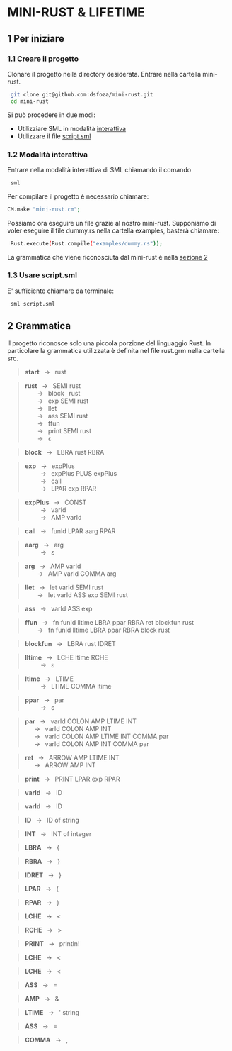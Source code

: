 # MINI-RUST & LIFETIME
## 1 Per iniziare
### 1.1 Creare il progetto
Clonare il progetto nella directory desiderata. Entrare nella cartella mini-rust.
```sh
 git clone git@github.com:dsfoza/mini-rust.git
 cd mini-rust
```   
Si può procedere in due modi:
- Utilizziare SML in modalità [interattiva](https://github.com/dsfoza/mini-rust#12-modalità-interattiva)
- Utilizzare il file [script.sml](https://github.com/dsfoza/mini-rust#13-usare-scriptsml)

### 1.2 Modalità interattiva
Entrare nella modalità interattiva di SML chiamando il comando
```sh
 sml
```
Per compilare il progetto è necessario chiamare:
```sh
CM.make "mini-rust.cm";
```
Possiamo ora eseguire un file grazie al nostro mini-rust. Supponiamo di voler
eseguire il file dummy.rs nella cartella examples, basterà chiamare:
```sh
 Rust.execute(Rust.compile("examples/dummy.rs"));
```
La grammatica che viene riconosciuta dal mini-rust è nella [sezione 2](https://github.com/dsfoza/mini-rust#2-grammatica)

### 1.3 Usare script.sml
E' sufficiente chiamare da terminale:
```sh
 sml script.sml
```
## 2 Grammatica
Il progetto riconosce solo una piccola porzione del linguaggio Rust. In particolare la grammatica utilizzata è definita nel file rust.grm nella cartella src.

> **start** &ensp;&rightarrow;&ensp; rust  <br />

> **rust** &ensp;&rightarrow;&ensp; SEMI rust  <br />
> &ensp;&ensp;&ensp;&ensp;&rightarrow;&ensp; block &ensp;rust  <br />
> &ensp;&ensp;&ensp;&ensp;&rightarrow;&ensp; exp SEMI rust  <br />
> &ensp;&ensp;&ensp;&ensp;&rightarrow;&ensp; llet  <br />
> &ensp;&ensp;&ensp;&ensp;&rightarrow;&ensp; ass SEMI rust  <br />
> &ensp;&ensp;&ensp;&ensp;&rightarrow;&ensp; ffun  <br />
> &ensp;&ensp;&ensp;&ensp;&rightarrow;&ensp; print SEMI rust  <br />
> &ensp;&ensp;&ensp;&ensp;&rightarrow;&ensp; &#949;  <br />

> **block** &ensp;&rightarrow;&ensp; LBRA rust RBRA <br />

> **exp** &ensp;&rightarrow;&ensp; expPlus  <br />
> &ensp;&ensp;&ensp;&ensp;&ensp;&rightarrow;&ensp; expPlus PLUS expPlus  <br />
> &ensp;&ensp;&ensp;&ensp;&ensp;&rightarrow;&ensp; call  <br />
> &ensp;&ensp;&ensp;&ensp;&ensp;&rightarrow;&ensp; LPAR exp RPAR  <br />

> **expPlus** &ensp;&rightarrow;&ensp; CONST  <br />
> &ensp;&ensp;&ensp;&ensp;&ensp;&rightarrow;&ensp; varId  <br />
> &ensp;&ensp;&ensp;&ensp;&ensp;&rightarrow;&ensp; AMP varId  <br />

> **call** &ensp;&rightarrow;&ensp; funId LPAR aarg RPAR  <br />

> **aarg** &ensp;&rightarrow;&ensp; arg  <br />
> &ensp;&ensp;&ensp;&ensp;&ensp;&rightarrow;&ensp; &#949; <br />

> **arg** &ensp;&rightarrow;&ensp; AMP varId <br />
> &ensp;&ensp;&ensp;&ensp;&rightarrow;&ensp; AMP varId COMMA arg <br />

> **llet** &ensp;&rightarrow;&ensp; let varId SEMI rust <br />
> &ensp;&ensp;&ensp;&ensp;&rightarrow;&ensp; let varId ASS exp SEMI rust <br />

> **ass** &ensp;&rightarrow;&ensp; varId ASS exp  <br />

> **ffun** &ensp;&rightarrow;&ensp; fn funId lltime LBRA ppar RBRA ret blockfun rust <br />
> &ensp;&ensp;&ensp;&ensp;&rightarrow;&ensp; fn funId lltime LBRA ppar RBRA block rust <br />

> **blockfun** &ensp;&rightarrow;&ensp; LBRA rust IDRET  <br />

> **lltime** &ensp;&rightarrow;&ensp; LCHE ltime RCHE <br />
> &ensp;&ensp;&ensp;&ensp;&ensp;&rightarrow;&ensp; &#949; <br />

> **ltime** &ensp;&rightarrow;&ensp; LTIME <br />
> &ensp;&ensp;&ensp;&ensp;&ensp;&rightarrow;&ensp; LTIME COMMA ltime <br />

> **ppar** &ensp;&rightarrow;&ensp; par <br />
> &ensp;&ensp;&ensp;&ensp;&ensp;&rightarrow;&ensp; &#949; <br />

> **par** &ensp;&rightarrow;&ensp; varId COLON AMP LTIME INT <br />
> &ensp;&ensp;&ensp;&rightarrow;&ensp; varId COLON AMP INT  <br />
> &ensp;&ensp;&ensp;&rightarrow;&ensp; varId COLON AMP LTIME INT COMMA par  <br />
> &ensp;&ensp;&ensp;&rightarrow;&ensp; varId COLON AMP INT COMMA par  <br />

> **ret** &ensp;&rightarrow;&ensp; ARROW AMP LTIME INT <br />
> &ensp;&ensp;&ensp;&rightarrow;&ensp; ARROW AMP INT <br />

> **print** &ensp;&rightarrow;&ensp; PRINT LPAR exp RPAR <br />

> **varId** &ensp;&rightarrow;&ensp; ID <br />

> **varId** &ensp;&rightarrow;&ensp; ID <br />

> **ID** &ensp;&rightarrow;&ensp; ID of string <br />

> **INT** &ensp;&rightarrow;&ensp; INT of integer <br />

> **LBRA** &ensp;&rightarrow;&ensp; { <br />

> **RBRA** &ensp;&rightarrow;&ensp; } <br />

> **IDRET** &ensp;&rightarrow;&ensp; } <br />

> **LPAR** &ensp;&rightarrow;&ensp; ( <br />

> **RPAR** &ensp;&rightarrow;&ensp; ) <br />

> **LCHE** &ensp;&rightarrow;&ensp; < <br />

> **RCHE** &ensp;&rightarrow;&ensp; > <br />

> **PRINT** &ensp;&rightarrow;&ensp; println! <br />

> **LCHE** &ensp;&rightarrow;&ensp; < <br />

> **LCHE** &ensp;&rightarrow;&ensp; < <br />

> **ASS** &ensp;&rightarrow;&ensp; = <br />

> **AMP** &ensp;&rightarrow;&ensp; & <br />

> **LTIME** &ensp;&rightarrow;&ensp; ' string <br />

> **ASS** &ensp;&rightarrow;&ensp; = <br />

> **COMMA** &ensp;&rightarrow;&ensp; , <br />
